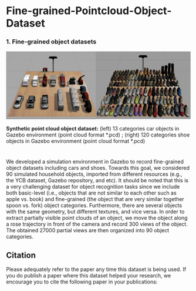 # Fine-grained-Pointcloud-Object-Dataset

### 1. Fine-grained object datasets
![fine-grained object 1](imgs/fine-grained_object.png)

**Synthetic point cloud object dataset:** (left) 13 categories car objects in Gazebo environment (point cloud format *.pcd)
;  (right) 120 categories shoe objects in Gazebo environment (point cloud format *.pcd)


# 

We developed a simulation environment in Gazebo to record fine-grained object datasets including cars and shoes. Towards this goal, we considered 90 simulated household objects, imported from different resources (e.g., the YCB dataset, Gazebo repository, and etc). It should be noted that this is a very challenging dataset for object recognition tasks since we include both basic-level (i.e., objects that are not similar to each other such as apple vs. book) and fine-grained (the object that are very similar together spoon vs. fork) object categories. Furthermore, there are several objects with the same geometry, but different textures, and vice versa. In order to extract partially visible point clouds of an object, we move the object along a rose trajectory in front of the camera and record 300 views of the object. The obtained 27000 partial views are then organized into 90 object categories. 



## Citation

Please adequately refer to the paper any time this dataset is being used. If you do publish a paper where this dataset helped your research, we encourage you to cite the following paper in your publications:

```bib
